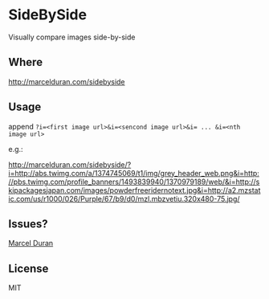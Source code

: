 # SideBySide
Visually compare images side-by-side

## Where
http://marcelduran.com/sidebyside

## Usage
append `?i=<first image url>&i=<sencond image url>&i= ... &i=<nth image url>`

e.g.:

http://marcelduran.com/sidebyside/?i=http://abs.twimg.com/a/1374745069/t1/img/grey_header_web.png&i=http://pbs.twimg.com/profile_banners/1493839940/1370979189/web/&i=http://skipackagesjapan.com/images/powderfreeridernotext.jpg&i=http://a2.mzstatic.com/us/r1000/026/Purple/67/b9/d0/mzl.mbzvetiu.320x480-75.jpg/

## Issues?

[Marcel Duran](https://twitter.com/marcelduran)

## License

MIT
